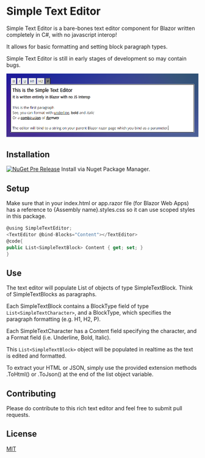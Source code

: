 # Simple Text Editor

Simple Text Editor is a bare-bones text editor component for Blazor written completely in C#, with no javascript interop!

It allows for basic formatting and setting block paragraph types.

Simple Text Editor is still in early stages of development so may contain bugs.

![Screenshot of the Simple Text Editor interface](https://github.com/drmikesamy/SimpleTextEditor/blob/master/simpletexteditor.png?raw=true)

## Installation

[![NuGet Pre Release](https://img.shields.io/badge/nuget-1.3.7-orange.svg)](https://www.nuget.org/packages/SimpleTextEditor)
Install via Nuget Package Manager.

## Setup

Make sure that in your index.html or app.razor file (for Blazor Web Apps) has a reference to {Assembly name}.styles.css so it can use scoped styles in this package.

```cs
@using SimpleTextEditor;
<TextEditor @bind-Blocks="Content"></TextEditor>
@code{
public List<SimpleTextBlock> Content { get; set; }
}
```

## Use

The text editor will populate List of objects of type SimpleTextBlock. Think of SimpleTextBlocks as paragraphs. 

Each SimpleTextBlock contains a BlockType field of type `List<SimpleTextCharacter>`, and a BlockType, which specifies the paragraph formatting (e.g. H1, H2, P). 

Each SimpleTextCharacter has a Content field specifying the character, and a Format field (i.e. Underline, Bold, Italic).

This `List<SimpleTextBlock>` object will be populated in realtime as the text is edited and formatted.

To extract your HTML or JSON, simply use the provided extension methods .ToHtml() or .ToJson() at the end of the list object variable.

## Contributing

Please do contribute to this rich text editor and feel free to submit pull requests.

## License

[MIT](https://choosealicense.com/licenses/mit/)

